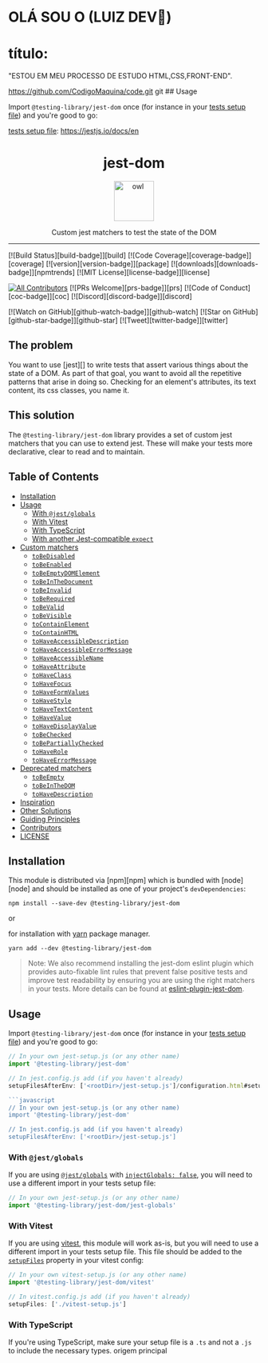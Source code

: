 # OLÁ SOU O (LUIZ DEV👋)
 



# título:
   "ESTOU EM MEU PROCESSO DE ESTUDO HTML,CSS,FRONT-END".



https://github.com/CodigoMaquina/code.git
git ## Usage

Import `@testing-library/jest-dom` once (for instance in your [tests setup
file][]) and you're good to go:

[tests setup file]:
  https://jestjs.io/docs/en<div align="center">
<h1>jest-dom</h1>

<a href="https://www.emojione.com/emoji/1f989">
  <img
    height="80"
    width="80"
    alt="owl"
    src="https://raw.githubusercontent.com/testing-library/jest-dom/main/other/owl.png"
  />
</a>

<p>Custom jest matchers to test the state of the DOM</p>

</div>

---

<!-- prettier-ignore-start -->
[![Build Status][build-badge]][build]
[![Code Coverage][coverage-badge]][coverage]
[![version][version-badge]][package] [![downloads][downloads-badge]][npmtrends]
[![MIT License][license-badge]][license]

[![All Contributors](https://img.shields.io/badge/all_contributors-28-orange.svg?style=flat-square)](#contributors-)
[![PRs Welcome][prs-badge]][prs] [![Code of Conduct][coc-badge]][coc]
[![Discord][discord-badge]][discord]

[![Watch on GitHub][github-watch-badge]][github-watch]
[![Star on GitHub][github-star-badge]][github-star]
[![Tweet][twitter-badge]][twitter]
<!-- prettier-ignore-end -->

## The problem

You want to use [jest][] to write tests that assert various things about the
state of a DOM. As part of that goal, you want to avoid all the repetitive
patterns that arise in doing so. Checking for an element's attributes, its text
content, its css classes, you name it.

## This solution

The `@testing-library/jest-dom` library provides a set of custom jest matchers
that you can use to extend jest. These will make your tests more declarative,
clear to read and to maintain.

## Table of Contents

<!-- START doctoc generated TOC please keep comment here to allow auto update -->
<!-- DON'T EDIT THIS SECTION, INSTEAD RE-RUN doctoc TO UPDATE -->

- [Installation](#installation)
- [Usage](#usage)
  - [With `@jest/globals`](#with-jestglobals)
  - [With Vitest](#with-vitest)
  - [With TypeScript](#with-typescript)
  - [With another Jest-compatible `expect`](#with-another-jest-compatible-expect)
- [Custom matchers](#custom-matchers)
  - [`toBeDisabled`](#tobedisabled)
  - [`toBeEnabled`](#tobeenabled)
  - [`toBeEmptyDOMElement`](#tobeemptydomelement)
  - [`toBeInTheDocument`](#tobeinthedocument)
  - [`toBeInvalid`](#tobeinvalid)
  - [`toBeRequired`](#toberequired)
  - [`toBeValid`](#tobevalid)
  - [`toBeVisible`](#tobevisible)
  - [`toContainElement`](#tocontainelement)
  - [`toContainHTML`](#tocontainhtml)
  - [`toHaveAccessibleDescription`](#tohaveaccessibledescription)
  - [`toHaveAccessibleErrorMessage`](#tohaveaccessibleerrormessage)
  - [`toHaveAccessibleName`](#tohaveaccessiblename)
  - [`toHaveAttribute`](#tohaveattribute)
  - [`toHaveClass`](#tohaveclass)
  - [`toHaveFocus`](#tohavefocus)
  - [`toHaveFormValues`](#tohaveformvalues)
  - [`toHaveStyle`](#tohavestyle)
  - [`toHaveTextContent`](#tohavetextcontent)
  - [`toHaveValue`](#tohavevalue)
  - [`toHaveDisplayValue`](#tohavedisplayvalue)
  - [`toBeChecked`](#tobechecked)
  - [`toBePartiallyChecked`](#tobepartiallychecked)
  - [`toHaveRole`](#tohaverole)
  - [`toHaveErrorMessage`](#tohaveerrormessage)
- [Deprecated matchers](#deprecated-matchers)
  - [`toBeEmpty`](#tobeempty)
  - [`toBeInTheDOM`](#tobeinthedom)
  - [`toHaveDescription`](#tohavedescription)
- [Inspiration](#inspiration)
- [Other Solutions](#other-solutions)
- [Guiding Principles](#guiding-principles)
- [Contributors](#contributors)
- [LICENSE](#license)

<!-- END doctoc generated TOC please keep comment here to allow auto update -->

## Installation

This module is distributed via [npm][npm] which is bundled with [node][node] and
should be installed as one of your project's `devDependencies`:

```
npm install --save-dev @testing-library/jest-dom
```

or

for installation with [yarn](https://yarnpkg.com/) package manager.

```
yarn add --dev @testing-library/jest-dom
```

> Note: We also recommend installing the jest-dom eslint plugin which provides
> auto-fixable lint rules that prevent false positive tests and improve test
> readability by ensuring you are using the right matchers in your tests. More
> details can be found at
> [eslint-plugin-jest-dom](https://github.com/testing-library/eslint-plugin-jest-dom).

## Usage

Import `@testing-library/jest-dom` once (for instance in your [tests setup
file][]) and you're good to go:

[tests setup file]:
  https://jestjs.io/docs/en/configuration.html#setupfilesafterenv-array

```javascript
// In your own jest-setup.js (or any other name)
import '@testing-library/jest-dom'

// In jest.config.js add (if you haven't already)
setupFilesAfterEnv: ['<rootDir>/jest-setup.js']/configuration.html#setupfilesafterenv-array

```javascript
// In your own jest-setup.js (or any other name)
import '@testing-library/jest-dom'

// In jest.config.js add (if you haven't already)
setupFilesAfterEnv: ['<rootDir>/jest-setup.js']
```

### With `@jest/globals`

If you are using [`@jest/globals`][jest-globals announcement] with
[`injectGlobals: false`][inject-globals docs], you will need to use a different
import in your tests setup file:

```javascript
// In your own jest-setup.js (or any other name)
import '@testing-library/jest-dom/jest-globals'
```

[jest-globals announcement]:
  https://jestjs.io/blog/2020/05/05/jest-26#a-new-way-to-consume-jest---jestglobals
[inject-globals docs]:
  https://jestjs.io/docs/configuration#injectglobals-boolean

### With Vitest

If you are using [vitest][], this module will work as-is, but you will need to
use a different import in your tests setup file. This file should be added to
the [`setupFiles`][vitest setupfiles] property in your vitest config:

```javascript
// In your own vitest-setup.js (or any other name)
import '@testing-library/jest-dom/vitest'

// In vitest.config.js add (if you haven't already)
setupFiles: ['./vitest-setup.js']
```

[vitest]: https://vitest.dev/
[vitest setupfiles]: https://vitest.dev/config/#setupfiles

### With TypeScript

If you're using TypeScript, make sure your setup file is a `.ts` and not a `.js`
to include the necessary types. origem principal

